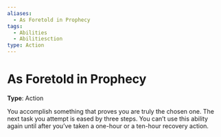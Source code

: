 ```yaml
---
aliases:
  - As Foretold in Prophecy
tags:
  - Abilities
  - Abilitiesction
type: Action
---
```


# As Foretold in Prophecy

**Type**: Action

You accomplish something that proves you are truly the chosen one. The next task you attempt is eased by three steps. You can’t use this ability again until after you’ve taken a one-hour or a ten-hour recovery action.
